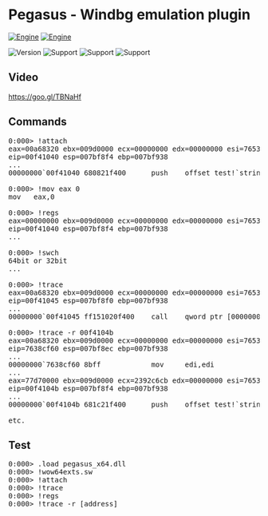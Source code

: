 Pegasus - Windbg emulation plugin
==============
[![Engine](https://img.shields.io/badge/Engine-UnicornEngine-brightgreen.svg)](https://github.com/unicorn-engine/unicorn)
[![Engine](https://img.shields.io/badge/Engine-Distorm-brightgreen.svg)](https://github.com/gdabah/distorm)

![Version](https://img.shields.io/badge/Version-Prototype-lightgrey.svg)
![Support](https://img.shields.io/badge/Support-LiveDebugging-brightgreen.svg)
![Support](https://img.shields.io/badge/Support-FullDump-brightgreen.svg)
![Support](https://img.shields.io/badge/ComingSoon-CompleteMemoryDump-lightgrey.svg)

Video
-------
https://goo.gl/TBNaHf

Commands
-------
<pre>
0:000> !attach
eax=00a68320 ebx=009d0000 ecx=00000000 edx=00000000 esi=76536314 edi=76536308
eip=00f41040 esp=007bf8f4 ebp=007bf938
...
00000000`00f41040 680821f400      push    offset test!`string' (00000000`00f42108)

0:000> !mov eax 0
mov   eax,0

0:000> !regs
eax=00000000 ebx=009d0000 ecx=00000000 edx=00000000 esi=76536314 edi=76536308
eip=00f41040 esp=007bf8f4 ebp=007bf938
...

0:000> !swch
64bit or 32bit
...

0:000> !trace
eax=00a68320 ebx=009d0000 ecx=00000000 edx=00000000 esi=76536314 edi=76536308
eip=00f41045 esp=007bf8f0 ebp=007bf938
...
00000000`00f41045 ff151020f400    call    qword ptr [00000000`01e8305b]

0:000> !trace -r 00f4104b 
eax=00a68320 ebx=009d0000 ecx=00000000 edx=00000000 esi=76536314 edi=76536308
eip=7638cf60 esp=007bf8ec ebp=007bf938
...
00000000`7638cf60 8bff            mov     edi,edi
...
eax=77d70000 ebx=009d0000 ecx=2392c6cb edx=00000000 esi=76536314 edi=76536308
eip=00f4104b esp=007bf8f4 ebp=007bf938
...
00000000`00f4104b 681c21f400      push    offset test!`string' (00000000`00f4211c)

etc.
</pre>

Test
-------
<pre>
0:000> .load pegasus_x64.dll
0:000> !wow64exts.sw
0:000> !attach
0:000> !trace
0:000> !regs
0:000> !trace -r [address]
</pre>
